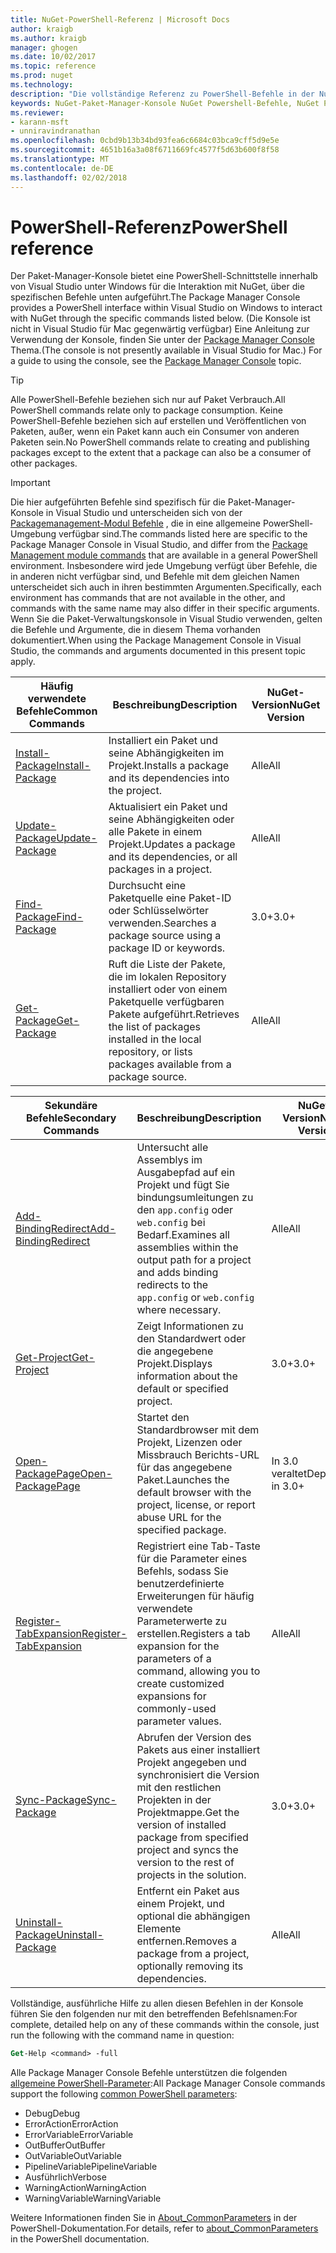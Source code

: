 ```yaml
---
title: NuGet-PowerShell-Referenz | Microsoft Docs
author: kraigb
ms.author: kraigb
manager: ghogen
ms.date: 10/02/2017
ms.topic: reference
ms.prod: nuget
ms.technology: 
description: "Die vollständige Referenz zu PowerShell-Befehle in der NuGet-Paket-Manager-Konsole in Visual Studio verfügbar."
keywords: NuGet-Paket-Manager-Konsole NuGet Powershell-Befehle, NuGet Powershell-Referenz
ms.reviewer:
- karann-msft
- unniravindranathan
ms.openlocfilehash: 0cbd9b13b34bd93fea6c6684c03bca9cff5d9e5e
ms.sourcegitcommit: 4651b16a3a08f6711669fc4577f5d63b600f8f58
ms.translationtype: MT
ms.contentlocale: de-DE
ms.lasthandoff: 02/02/2018
---
```

# <a name="powershell-reference"></a><span data-ttu-id="09f3c-104">PowerShell-Referenz</span><span class="sxs-lookup"><span data-stu-id="09f3c-104">PowerShell reference</span></span>

<span data-ttu-id="09f3c-105">Der Paket-Manager-Konsole bietet eine PowerShell-Schnittstelle innerhalb von Visual Studio unter Windows für die Interaktion mit NuGet, über die spezifischen Befehle unten aufgeführt.</span><span class="sxs-lookup"><span data-stu-id="09f3c-105">The Package Manager Console provides a PowerShell interface within Visual Studio on Windows to interact with NuGet through the specific commands listed below.</span></span> <span data-ttu-id="09f3c-106">(Die Konsole ist nicht in Visual Studio für Mac gegenwärtig verfügbar) Eine Anleitung zur Verwendung der Konsole, finden Sie unter der [Package Manager Console](../tools/package-manager-console.md) Thema.</span><span class="sxs-lookup"><span data-stu-id="09f3c-106">(The console is not presently available in Visual Studio for Mac.) For a guide to using the console, see the [Package Manager Console](../tools/package-manager-console.md) topic.</span></span>

> [!Tip]
> <span data-ttu-id="09f3c-107">Alle PowerShell-Befehle beziehen sich nur auf Paket Verbrauch.</span><span class="sxs-lookup"><span data-stu-id="09f3c-107">All PowerShell commands relate only to package consumption.</span></span> <span data-ttu-id="09f3c-108">Keine PowerShell-Befehle beziehen sich auf erstellen und Veröffentlichen von Paketen, außer, wenn ein Paket kann auch ein Consumer von anderen Paketen sein.</span><span class="sxs-lookup"><span data-stu-id="09f3c-108">No PowerShell commands relate to creating and publishing packages except to the extent that a package can also be a consumer of other packages.</span></span>

> [!Important]
> <span data-ttu-id="09f3c-109">Die hier aufgeführten Befehle sind spezifisch für die Paket-Manager-Konsole in Visual Studio und unterscheiden sich von der [Packagemanagement-Modul Befehle](/powershell/module/packagemanagement/?view=powershell-6) , die in eine allgemeine PowerShell-Umgebung verfügbar sind.</span><span class="sxs-lookup"><span data-stu-id="09f3c-109">The commands listed here are specific to the Package Manager Console in Visual Studio, and differ from the [Package Management module commands](/powershell/module/packagemanagement/?view=powershell-6) that are available in a general PowerShell environment.</span></span> <span data-ttu-id="09f3c-110">Insbesondere wird jede Umgebung verfügt über Befehle, die in anderen nicht verfügbar sind, und Befehle mit dem gleichen Namen unterscheidet sich auch in ihren bestimmten Argumenten.</span><span class="sxs-lookup"><span data-stu-id="09f3c-110">Specifically, each environment has commands that are not available in the other, and commands with the same name may also differ in their specific arguments.</span></span> <span data-ttu-id="09f3c-111">Wenn Sie die Paket-Verwaltungskonsole in Visual Studio verwenden, gelten die Befehle und Argumente, die in diesem Thema vorhanden dokumentiert.</span><span class="sxs-lookup"><span data-stu-id="09f3c-111">When using the Package Management Console in Visual Studio, the commands and arguments documented in this present topic apply.</span></span>

| <span data-ttu-id="09f3c-112">Häufig verwendete Befehle</span><span class="sxs-lookup"><span data-stu-id="09f3c-112">Common Commands</span></span> | <span data-ttu-id="09f3c-113">Beschreibung</span><span class="sxs-lookup"><span data-stu-id="09f3c-113">Description</span></span> | <span data-ttu-id="09f3c-114">NuGet-Version</span><span class="sxs-lookup"><span data-stu-id="09f3c-114">NuGet Version</span></span> |
| --- | --- | --- |
| [<span data-ttu-id="09f3c-115">Install-Package</span><span class="sxs-lookup"><span data-stu-id="09f3c-115">Install-Package</span></span>](ps-ref-install-package.md) | <span data-ttu-id="09f3c-116">Installiert ein Paket und seine Abhängigkeiten im Projekt.</span><span class="sxs-lookup"><span data-stu-id="09f3c-116">Installs a package and its dependencies into the project.</span></span> | <span data-ttu-id="09f3c-117">Alle</span><span class="sxs-lookup"><span data-stu-id="09f3c-117">All</span></span> |
| [<span data-ttu-id="09f3c-118">Update-Package</span><span class="sxs-lookup"><span data-stu-id="09f3c-118">Update-Package</span></span>](ps-ref-update-package.md) | <span data-ttu-id="09f3c-119">Aktualisiert ein Paket und seine Abhängigkeiten oder alle Pakete in einem Projekt.</span><span class="sxs-lookup"><span data-stu-id="09f3c-119">Updates a package and its dependencies, or all packages in a project.</span></span> | <span data-ttu-id="09f3c-120">Alle</span><span class="sxs-lookup"><span data-stu-id="09f3c-120">All</span></span> |
| [<span data-ttu-id="09f3c-121">Find-Package</span><span class="sxs-lookup"><span data-stu-id="09f3c-121">Find-Package</span></span>](ps-ref-find-package.md) | <span data-ttu-id="09f3c-122">Durchsucht eine Paketquelle eine Paket-ID oder Schlüsselwörter verwenden.</span><span class="sxs-lookup"><span data-stu-id="09f3c-122">Searches a package source using a package ID or keywords.</span></span> | <span data-ttu-id="09f3c-123">3.0+</span><span class="sxs-lookup"><span data-stu-id="09f3c-123">3.0+</span></span> |
| [<span data-ttu-id="09f3c-124">Get-Package</span><span class="sxs-lookup"><span data-stu-id="09f3c-124">Get-Package</span></span>](ps-ref-get-package.md) | <span data-ttu-id="09f3c-125">Ruft die Liste der Pakete, die im lokalen Repository installiert oder von einem Paketquelle verfügbaren Pakete aufgeführt.</span><span class="sxs-lookup"><span data-stu-id="09f3c-125">Retrieves the list of packages installed in the local repository, or lists packages available from a package source.</span></span> | <span data-ttu-id="09f3c-126">Alle</span><span class="sxs-lookup"><span data-stu-id="09f3c-126">All</span></span> |

| <span data-ttu-id="09f3c-127">Sekundäre Befehle</span><span class="sxs-lookup"><span data-stu-id="09f3c-127">Secondary Commands</span></span> | <span data-ttu-id="09f3c-128">Beschreibung</span><span class="sxs-lookup"><span data-stu-id="09f3c-128">Description</span></span> | <span data-ttu-id="09f3c-129">NuGet-Version</span><span class="sxs-lookup"><span data-stu-id="09f3c-129">NuGet Version</span></span> |
| --- | --- | --- |
| [<span data-ttu-id="09f3c-130">Add-BindingRedirect</span><span class="sxs-lookup"><span data-stu-id="09f3c-130">Add-BindingRedirect</span></span>](ps-ref-add-bindingredirect.md) | <span data-ttu-id="09f3c-131">Untersucht alle Assemblys im Ausgabepfad auf ein Projekt und fügt Sie bindungsumleitungen zu den `app.config` oder `web.config` bei Bedarf.</span><span class="sxs-lookup"><span data-stu-id="09f3c-131">Examines all assemblies within the output path for a project and adds binding redirects to the `app.config` or `web.config` where necessary.</span></span> | <span data-ttu-id="09f3c-132">Alle</span><span class="sxs-lookup"><span data-stu-id="09f3c-132">All</span></span> |
| [<span data-ttu-id="09f3c-133">Get-Project</span><span class="sxs-lookup"><span data-stu-id="09f3c-133">Get-Project</span></span>](ps-ref-get-project.md) | <span data-ttu-id="09f3c-134">Zeigt Informationen zu den Standardwert oder die angegebene Projekt.</span><span class="sxs-lookup"><span data-stu-id="09f3c-134">Displays information about the default or specified project.</span></span> | <span data-ttu-id="09f3c-135">3.0+</span><span class="sxs-lookup"><span data-stu-id="09f3c-135">3.0+</span></span> |
| [<span data-ttu-id="09f3c-136">Open-PackagePage</span><span class="sxs-lookup"><span data-stu-id="09f3c-136">Open-PackagePage</span></span>](ps-ref-open-packagepage.md) | <span data-ttu-id="09f3c-137">Startet den Standardbrowser mit dem Projekt, Lizenzen oder Missbrauch Berichts-URL für das angegebene Paket.</span><span class="sxs-lookup"><span data-stu-id="09f3c-137">Launches the default browser with the project, license, or report abuse URL for the specified package.</span></span> | <span data-ttu-id="09f3c-138">In 3.0 veraltet</span><span class="sxs-lookup"><span data-stu-id="09f3c-138">Deprecated in 3.0+</span></span> |
| [<span data-ttu-id="09f3c-139">Register-TabExpansion</span><span class="sxs-lookup"><span data-stu-id="09f3c-139">Register-TabExpansion</span></span>](ps-ref-register-tabexpansion.md) | <span data-ttu-id="09f3c-140">Registriert eine Tab-Taste für die Parameter eines Befehls, sodass Sie benutzerdefinierte Erweiterungen für häufig verwendete Parameterwerte zu erstellen.</span><span class="sxs-lookup"><span data-stu-id="09f3c-140">Registers a tab expansion for the parameters of a command, allowing you to create customized expansions for commonly-used parameter values.</span></span> | <span data-ttu-id="09f3c-141">Alle</span><span class="sxs-lookup"><span data-stu-id="09f3c-141">All</span></span> |
| [<span data-ttu-id="09f3c-142">Sync-Package</span><span class="sxs-lookup"><span data-stu-id="09f3c-142">Sync-Package</span></span>](ps-ref-sync-package.md) | <span data-ttu-id="09f3c-143">Abrufen der Version des Pakets aus einer installiert Projekt angegeben und synchronisiert die Version mit den restlichen Projekten in der Projektmappe.</span><span class="sxs-lookup"><span data-stu-id="09f3c-143">Get the version of installed package from specified project and syncs the version to the rest of projects in the solution.</span></span> | <span data-ttu-id="09f3c-144">3.0+</span><span class="sxs-lookup"><span data-stu-id="09f3c-144">3.0+</span></span> |
| [<span data-ttu-id="09f3c-145">Uninstall-Package</span><span class="sxs-lookup"><span data-stu-id="09f3c-145">Uninstall-Package</span></span>](ps-ref-uninstall-package.md) | <span data-ttu-id="09f3c-146">Entfernt ein Paket aus einem Projekt, und optional die abhängigen Elemente entfernen.</span><span class="sxs-lookup"><span data-stu-id="09f3c-146">Removes a package from a project, optionally removing its dependencies.</span></span> | <span data-ttu-id="09f3c-147">Alle</span><span class="sxs-lookup"><span data-stu-id="09f3c-147">All</span></span> |

<span data-ttu-id="09f3c-148">Vollständige, ausführliche Hilfe zu allen diesen Befehlen in der Konsole führen Sie den folgenden nur mit den betreffenden Befehlsnamen:</span><span class="sxs-lookup"><span data-stu-id="09f3c-148">For complete, detailed help on any of these commands within the console, just run the following with the command name in question:</span></span>

```ps
Get-Help <command> -full
```

<span data-ttu-id="09f3c-149">Alle Package Manager Console Befehle unterstützen die folgenden [allgemeine PowerShell-Parameter](http://go.microsoft.com/fwlink/?LinkID=113216):</span><span class="sxs-lookup"><span data-stu-id="09f3c-149">All Package Manager Console commands support the following [common PowerShell parameters](http://go.microsoft.com/fwlink/?LinkID=113216):</span></span>

- <span data-ttu-id="09f3c-150">Debug</span><span class="sxs-lookup"><span data-stu-id="09f3c-150">Debug</span></span>
- <span data-ttu-id="09f3c-151">ErrorAction</span><span class="sxs-lookup"><span data-stu-id="09f3c-151">ErrorAction</span></span>
- <span data-ttu-id="09f3c-152">ErrorVariable</span><span class="sxs-lookup"><span data-stu-id="09f3c-152">ErrorVariable</span></span>
- <span data-ttu-id="09f3c-153">OutBuffer</span><span class="sxs-lookup"><span data-stu-id="09f3c-153">OutBuffer</span></span>
- <span data-ttu-id="09f3c-154">OutVariable</span><span class="sxs-lookup"><span data-stu-id="09f3c-154">OutVariable</span></span>
- <span data-ttu-id="09f3c-155">PipelineVariable</span><span class="sxs-lookup"><span data-stu-id="09f3c-155">PipelineVariable</span></span>
- <span data-ttu-id="09f3c-156">Ausführlich</span><span class="sxs-lookup"><span data-stu-id="09f3c-156">Verbose</span></span>
- <span data-ttu-id="09f3c-157">WarningAction</span><span class="sxs-lookup"><span data-stu-id="09f3c-157">WarningAction</span></span>
- <span data-ttu-id="09f3c-158">WarningVariable</span><span class="sxs-lookup"><span data-stu-id="09f3c-158">WarningVariable</span></span>

<span data-ttu-id="09f3c-159">Weitere Informationen finden Sie in [About_CommonParameters](http://go.microsoft.com/fwlink/?LinkID=113216) in der PowerShell-Dokumentation.</span><span class="sxs-lookup"><span data-stu-id="09f3c-159">For details, refer to [about_CommonParameters](http://go.microsoft.com/fwlink/?LinkID=113216) in the PowerShell documentation.</span></span>
